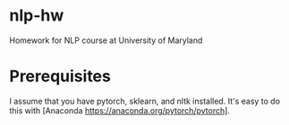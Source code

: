 # nlp-hw
Homework for NLP course at University of Maryland

Prerequisites
==================

I assume that you have pytorch, sklearn, and nltk installed.  It's easy to do this with [Anaconda https://anaconda.org/pytorch/pytorch].
